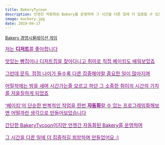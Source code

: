 ```yaml
---
title: BakeryTycoon
description: 언젠간 자동화된 Bakery를 운영하며 그 시간을 다른 일에 더 집중할 수 있으면 어떨까?
image: backery.jpg
date: 2019-04-17
---
```



<a href="https://github.com/hayleyshim/BakeryTycoon">Bakery 경영시뮬레이션 게임

<font size="3" color="purple">
저는 <b>디저트</b>를 좋아합니다
<p>맛있는 빵집이나 디저트집을 찾아다니고 취미로 직접 베이킹도 배워보았죠
<p>그런데 문득, 점점 나이가 들수록 다른 집중해야할 중요한 일이 많아지며
<p>어릴적에는 밤을 새며 시간가는줄 모르고 하던 그 소중한 취미의 시간의 가치를 저울질하게 되었죠
<p>'베이킹'의 단순한 반복적인 작업을 한번 <b>자동화</b>할 수 있는 프로그래밍화해보면 어떨까란 생각으로 만들어보았습니다
<p>간단한 BakeryTycoon이지만 언젠간 자동화된 Bakery를 운영하며 
<p>그 시간을 다른 일에 더 집중하길 희망하며 만들었어요 :)  
